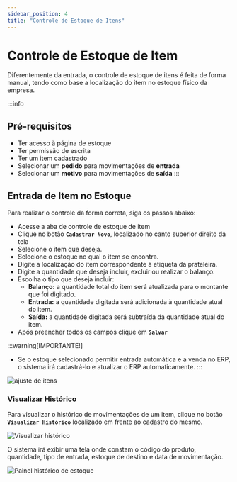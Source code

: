 ```yaml
---
sidebar_position: 4
title: "Controle de Estoque de Itens"
---
```


# Controle de Estoque de Item

Diferentemente da entrada, o controle de estoque de itens é feita de forma manual, tendo como base a localização do item no estoque físico da empresa.

:::info

## Pré-requisitos

- Ter acesso à página de estoque
- Ter permissão de escrita
- Ter um item cadastrado
- Selecionar um **pedido** para movimentações de **entrada**
- Selecionar um **motivo** para movimentações de **saída**
  :::

## Entrada de Item no Estoque

Para realizar o controle da forma correta, siga os passos abaixo:

- Acesse a aba de controle de estoque de item
- Clique no botão **`Cadastrar Novo`**, localizado no canto superior direito da tela
- Selecione o item que deseja.
- Selecione o estoque no qual o item se encontra.
- Digite a localização do item correspondente à etiqueta da prateleira.
- Digite a quantidade que deseja incluir, excluir ou realizar o balanço.
- Escolha o tipo que deseja incluir:
  - **Balanço:** a quantidade total do item será atualizada para o montante que foi digitado.
  - **Entrada:** a quantidade digitada será adicionada à quantidade atual do item.
  - **Saída:** a quantidade digitada será subtraída da quantidade atual do item.
- Após preencher todos os campos clique em **`Salvar`**

:::warning[IMPORTANTE!]

- Se o estoque selecionado permitir entrada automática e a venda no ERP, o sistema irá cadastrá-lo e atualizar o ERP automaticamente.
  :::

![ajuste de itens](/img/images/ajuste_itens.png)

### Visualizar Histórico

Para visualizar o histórico de movimentações de um item, clique no botão **`Visualizar Histórico`** localizado em frente ao cadastro do mesmo.

![Visualizar histórico](/img/images/visualizar_estoque.png)

O sistema irá exibir uma tela onde constam o código do produto, quantidade, tipo de entrada, estoque de destino e data de movimentação.

![Painel histórico de estoque](/img/images/historico.png)
